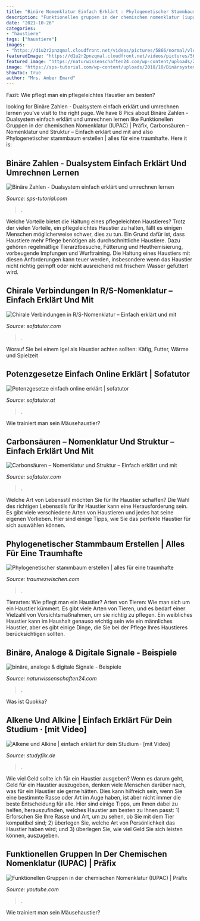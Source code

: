 ```yaml
---
title: "Binäre Nomenklatur Einfach Erklärt : Phylogenetischer Stammbaum Erstellen"
description: "Funktionellen gruppen in der chemischen nomenklatur (iupac)"
date: "2021-10-26"
categories:
- "haustiere"
tags: ["haustiere"]
images:
- "https://d1u2r2pnzqmal.cloudfront.net/videos/pictures/5866/normal/vlcsnap-2011-07-06-10h22m49s159.png?1309940513"
featuredImage: "https://d1u2r2pnzqmal.cloudfront.net/videos/pictures/5690/normal/401_M123_Struktur_und_Nomenklatur_von_Carbonsäuren_Vorschaubild.JPG?1306924441"
featured_image: "https://naturwissenschaften24.com/wp-content/uploads/2017/10/remote-control-3201685_640-600x414.jpg"
image: "https://sps-tutorial.com/wp-content/uploads/2018/10/Binärsystem-umrechnen.jpg"
ShowToc: true
author: "Mrs. Amber Emard"
---
```



Fazit: Wie pflegt man ein pflegeleichtes Haustier am besten?

	

		
looking for Binäre Zahlen - Dualsystem einfach erklärt und umrechnen lernen you've visit to the right page. We have 8 Pics about Binäre Zahlen - Dualsystem einfach erklärt und umrechnen lernen like Funktionellen Gruppen in der chemischen Nomenklatur (IUPAC) | Präfix, Carbonsäuren – Nomenklatur und Struktur – Einfach erklärt und mit and also Phylogenetischer stammbaum erstellen | alles für eine traumhafte. Here it is:
		
    
## Binäre Zahlen - Dualsystem Einfach Erklärt Und Umrechnen Lernen

<img loading=lazy src="https://sps-tutorial.com/wp-content/uploads/2018/10/Binärsystem-umrechnen.jpg" onerror="this.onerror=null;this.src='https://tse3.mm.bing.net/th?id=OIP.Tjc5obB0Jd-zUZ7lbrTragHaEL&amp;pid=15.1';" alt="Binäre Zahlen - Dualsystem einfach erklärt und umrechnen lernen">

_Source: sps-tutorial.com_

>. 

	

Welche Vorteile bietet die Haltung eines pflegeleichten Haustieres?
Trotz der vielen Vorteile, ein pflegeleichtes Haustier zu halten, fällt es einigen Menschen möglicherweise schwer, dies zu tun. Ein Grund dafür ist, dass Haustiere mehr Pflege benötigen als durchschnittliche Haustiere. Dazu gehören regelmäßige Tierarztbesuche, Fütterung und Heuthemisierung, vorbeugende Impfungen und Wurftraining. Die Haltung eines Haustiers mit diesen Anforderungen kann teuer werden, insbesondere wenn das Haustier nicht richtig geimpft oder nicht ausreichend mit frischem Wasser gefüttert wird.

    
## Chirale Verbindungen In R/S-Nomenklatur – Einfach Erklärt Und Mit

<img loading=lazy src="https://d1u2r2pnzqmal.cloudfront.net/videos/pictures/5866/normal/vlcsnap-2011-07-06-10h22m49s159.png?1309940513" onerror="this.onerror=null;this.src='https://tse2.mm.bing.net/th?id=OIP.onGM8BhJDNUJt-sxVg2mugHaEK&amp;pid=15.1';" alt="Chirale Verbindungen in R/S-Nomenklatur – Einfach erklärt und mit">

_Source: sofatutor.com_

>. 

	

Worauf Sie bei einem Igel als Haustier achten sollten: Käfig, Futter, Wärme und Spielzeit

    
## Potenzgesetze Einfach Online Erklärt | Sofatutor

<img loading=lazy src="https://d1u2r2pnzqmal.cloudfront.net/videos/pictures/10772/normal/Potenzgesetze_Teil_1_Einfuehrung.jpg?1350642250" onerror="this.onerror=null;this.src='https://tse2.mm.bing.net/th?id=OIP.vAlHcuE0oSfQwSrQd6gQygHaEK&amp;pid=15.1';" alt="Potenzgesetze einfach online erklärt | sofatutor">

_Source: sofatutor.at_

>. 

	

Wie trainiert man sein Mäusehaustier?

    
## Carbonsäuren – Nomenklatur Und Struktur – Einfach Erklärt Und Mit

<img loading=lazy src="https://d1u2r2pnzqmal.cloudfront.net/videos/pictures/5690/normal/401_M123_Struktur_und_Nomenklatur_von_Carbonsäuren_Vorschaubild.JPG?1306924441" onerror="this.onerror=null;this.src='https://tse3.mm.bing.net/th?id=OIP.AkfHxIXOIDylX8__l0_ufwHaEK&amp;pid=15.1';" alt="Carbonsäuren – Nomenklatur und Struktur – Einfach erklärt und mit">

_Source: sofatutor.com_

>. 

	

Welche Art von Lebensstil möchten Sie für Ihr Haustier schaffen?
Die Wahl des richtigen Lebensstils für Ihr Haustier kann eine Herausforderung sein. Es gibt viele verschiedene Arten von Haustieren und jedes hat seine eigenen Vorlieben. Hier sind einige Tipps, wie Sie das perfekte Haustier für sich auswählen können.

    
## Phylogenetischer Stammbaum Erstellen | Alles Für Eine Traumhafte

<img loading=lazy src="https://traumezwischen.com/mls/vQDnqqNvv8u8evBu0S-8kwHaD-.jpg" onerror="this.onerror=null;this.src='https://tse2.mm.bing.net/th?id=OIP.sNMRUki_zeUH0C6O3G8XBAAAAA&amp;pid=15.1';" alt="Phylogenetischer stammbaum erstellen | alles für eine traumhafte">

_Source: traumezwischen.com_

>. 

	

Tierarten: Wie pflegt man ein Haustier?
Arten von Tieren: Wie man sich um ein Haustier kümmert. Es gibt viele Arten von Tieren, und es bedarf einer Vielzahl von Vorsichtsmaßnahmen, um sie richtig zu pflegen. Ein weibliches Haustier kann im Haushalt genauso wichtig sein wie ein männliches Haustier, aber es gibt einige Dinge, die Sie bei der Pflege Ihres Haustieres berücksichtigen sollten.

    
## Binäre, Analoge &amp; Digitale Signale - Beispiele

<img loading=lazy src="https://naturwissenschaften24.com/wp-content/uploads/2017/10/remote-control-3201685_640-600x414.jpg" onerror="this.onerror=null;this.src='https://tse3.mm.bing.net/th?id=OIP.XZLlPHTNBytOl3bgo7LePgHaFH&amp;pid=15.1';" alt="binäre, analoge &amp; digitale Signale - Beispiele">

_Source: naturwissenschaften24.com_

>. 

	

Was ist Quokka?

    
## Alkene Und Alkine | Einfach Erklärt Für Dein Studium · [mit Video]

<img loading=lazy src="https://blog.studyflix.de/wp-content/uploads/2019/01/Alkene_SEO-1024x576.jpg" onerror="this.onerror=null;this.src='https://tse3.mm.bing.net/th?id=OIP.AmHH8aarf682tbhkPnDEAgHaEK&amp;pid=15.1';" alt="Alkene und Alkine | einfach erklärt für dein Studium · [mit Video]">

_Source: studyflix.de_

>. 

	

Wie viel Geld sollte ich für ein Haustier ausgeben?
Wenn es darum geht, Geld für ein Haustier auszugeben, denken viele Menschen darüber nach, was für ein Haustier sie gerne hätten. Dies kann hilfreich sein, wenn Sie eine bestimmte Rasse oder Art im Auge haben, ist aber nicht immer die beste Entscheidung für alle. Hier sind einige Tipps, um Ihnen dabei zu helfen, herauszufinden, welches Haustier am besten zu Ihnen passt: 1) Erforschen Sie Ihre Rasse und Art, um zu sehen, ob Sie mit dem Tier kompatibel sind; 2) überlegen Sie, welche Art von Persönlichkeit das Haustier haben wird; und 3) überlegen Sie, wie viel Geld Sie sich leisten können, auszugeben.

    
## Funktionellen Gruppen In Der Chemischen Nomenklatur (IUPAC) | Präfix

<img loading=lazy src="https://i.ytimg.com/vi/VOwCeyU7wnM/maxresdefault.jpg" onerror="this.onerror=null;this.src='https://tse4.mm.bing.net/th?id=OIP.fAf1Ae_zxgm1WGhYX9FaugHaEK&amp;pid=15.1';" alt="Funktionellen Gruppen in der chemischen Nomenklatur (IUPAC) | Präfix">

_Source: youtube.com_

>. 

	

Wie trainiert man sein Mäusehaustier?

